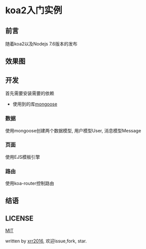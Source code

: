 # koa2入门实例

## 前言
随着koa2以及Nodejs 7.6版本的发布
## 效果图

## 开发
  首先需要安装需要的依赖
- 使用到的库[mongoose](http://mongoosejs.com/)

### 数据
使用mongoose创建两个数据模型, 用户模型User, 消息模型Message

### 页面
使用EJS模板引擎

### 路由
使用koa-router控制路由

## 结语

## LICENSE

[MIT](./LICENSE)  

written by [xrr2016](https://github.com/xrr2016), 欢迎issue,fork, star.
